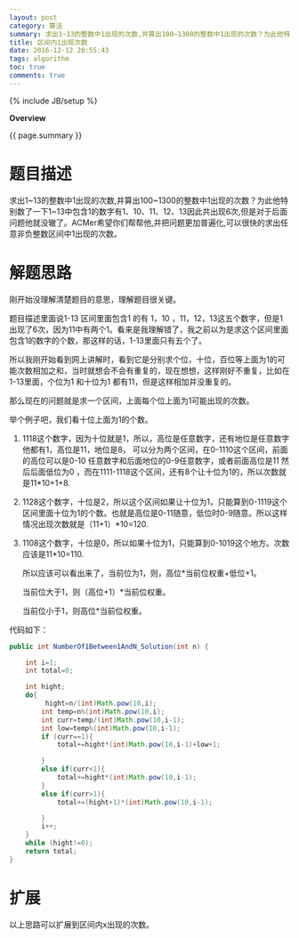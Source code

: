 ```yaml
---
layout: post
category: 算法
summary: 求出1~13的整数中1出现的次数,并算出100~1300的整数中1出现的次数？为此他特别数了一下1~13中包含1的数字有1、10、11、12、13因此共出现6次,但是区间大一点怎么求呢？
title: 区间内1出现次数
date: 2016-12-12 20:55:43
tags: algorithm
toc: true
comments: true
---
```

{% include JB/setup %}


**Overview**

{{ page.summary }}

# 题目描述

求出1~13的整数中1出现的次数,并算出100~1300的整数中1出现的次数？为此他特别数了一下1~13中包含1的数字有1、10、11、12、13因此共出现6次,但是对于后面问题他就没辙了。ACMer希望你们帮帮他,并把问题更加普遍化,可以很快的求出任意非负整数区间中1出现的次数。
<!--more-->

# 解题思路

刚开始没理解清楚题目的意思，理解题目很关键。

题目描述里面说1-13 区间里面包含1 的有 1，10 ，11，12，13这五个数字，但是1出现了6次，因为11中有两个1。看来是我理解错了，我之前以为是求这个区间里面包含1的数字的个数，那这样的话，1-13里面只有五个了。

所以我刚开始看到网上讲解时，看到它是分别求个位，十位，百位等上面为1的可能次数相加之和，当时就想会不会有重复的，现在想想，这样刚好不重复，比如在1-13里面，个位为1 和十位为1 都有11，但是这样相加并没重复的。

那么现在的问题就是求一个区间，上面每个位上面为1可能出现的次数。



举个例子吧，我们看十位上面为1的个数。

1.  1118这个数字，因为十位就是1，所以，高位是任意数字，还有地位是任意数字他都有1，高位是11，地位是8， 可以分为两个区间，在0-1110这个区间，前面的高位可以是0-10 任意数字和后面地位的0-9任意数字，或者前面高位是11 然后后面低位为0 ，而在1111-1118这个区间，还有8个让十位为1的，所以次数就是11*10+1+8.

2.  1128这个数字，十位是2，所以这个区间如果让十位为1，只能算到0-1119这个区间里面十位为1的个数。也就是高位是0-11随意，低位时0-9随意。所以这样情况出现次数就是（11+1）*10=120.

3.  1108这个数字，十位是0，所以如果十位为1，只能算到0-1019这个地方。次数应该是11*10=110.

      所以应该可以看出来了，当前位为1，则，高位*当前位权重+低位+1。

      当前位大于1，则（高位+1）*当前位权重。

      当前位小于1，则高位*当前位权重。

代码如下：


```JAVA
public int NumberOf1Between1AndN_Solution(int n) {

    int i=1;
    int total=0;

    int hight;
    do{
         hight=n/(int)Math.pow(10,i);
        int temp=n%(int)Math.pow(10,i);
        int curr=temp/(int)Math.pow(10,i-1);
        int low=temp%(int)Math.pow(10,i-1);
        if (curr==1){
            total+=hight*(int)Math.pow(10,i-1)+low+1;

        }
        else if(curr<1){
            total+=hight*(int)Math.pow(10,i-1);
        }
        else if(curr>1){
            total+=(hight+1)*(int)Math.pow(10,i-1);

        }
        i++;
    }
    while (hight!=0);
    return total;
}
```

# 扩展

以上思路可以扩展到区间内x出现的次数。
